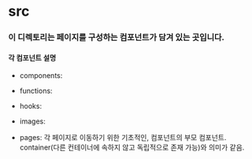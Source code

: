 # src

### 이 디렉토리는 페이지를 구성하는 컴포넌트가 담겨 있는 곳입니다.

#### 각 컴포넌트 설명

 - components:

 - functions: 
 
 - hooks: 

 - images: 

 - pages: 각 페이지로 이동하기 위한 기초적인, 컴포넌트의 부모 컴포넌트. container(다른 컨테이너에 속하지 않고 독립적으로 존재 가능)와 의미가 같음.
